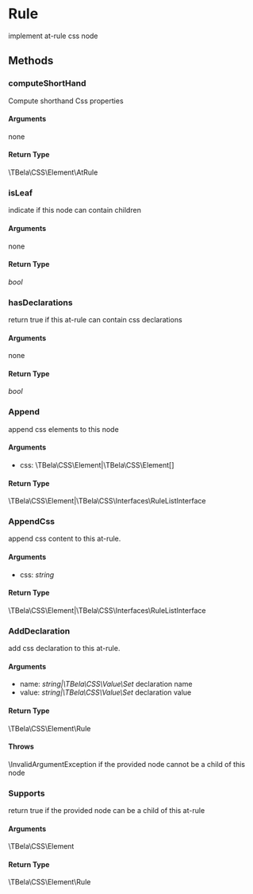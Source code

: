 # Rule

implement at-rule css node

## Methods

### computeShortHand

Compute shorthand Css properties

#### Arguments

none

#### Return Type

\TBela\CSS\Element\AtRule

### isLeaf

indicate if this node can contain children

#### Arguments

none

#### Return Type

_bool_

### hasDeclarations

return true if this at-rule can contain css declarations

#### Arguments

none

#### Return Type

_bool_

### Append

append css elements to this node

#### Arguments

- css: \TBela\CSS\Element|\TBela\CSS\Element[]

#### Return Type

\TBela\CSS\Element|\TBela\CSS\Interfaces\RuleListInterface

### AppendCss

append css content to this at-rule.

#### Arguments

- css: _string_

#### Return Type

\TBela\CSS\Element|\TBela\CSS\Interfaces\RuleListInterface

### AddDeclaration

add css declaration to this at-rule.

#### Arguments

- name: _string|\TBela\CSS\Value\Set_ declaration name
- value: _string|\TBela\CSS\Value\Set_ declaration value

#### Return Type

\TBela\CSS\Element\Rule

#### Throws

\InvalidArgumentException if the provided node cannot be a child of this node

### Supports

return true if the provided node can be a child of this at-rule

#### Arguments

\TBela\CSS\Element

#### Return Type

\TBela\CSS\Element\Rule
